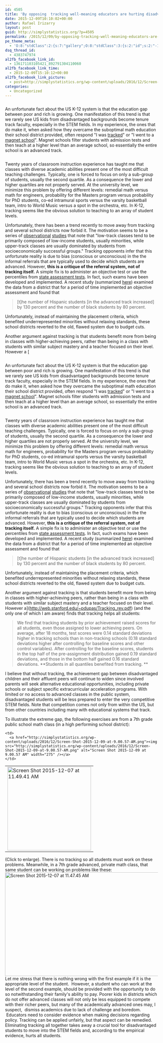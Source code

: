 ```yaml
---
id: 4505
title: 'By opposing  tracking well-meaning educators are hurting disadvantaged kids'
date: 2015-12-09T10:10:02+00:00
author: Rafael Irizarry
layout: post
guid: http://simplystatistics.org/?p=4505
permalink: /2015/12/09/by-opposing-tracking-well-meaning-educators-are-hurting-disadvantaged-kids/
pe_theme_meta:
  - 'O:8:"stdClass":2:{s:7:"gallery";O:8:"stdClass":3:{s:2:"id";s:2:"-1";s:5:"width";s:0:"";s:6:"height";s:0:"";}s:5:"video";O:8:"stdClass":1:{s:2:"id";s:2:"-1";}}'
dsq_thread_id:
  - 4383747974
al2fb_facebook_link_id:
  - 136171103105421_892791304110060
al2fb_facebook_link_time:
  - 2015-12-09T15:10:12+00:00
al2fb_facebook_link_picture:
  - post=http://simplystatistics.org/wp-content/uploads/2016/12/Screen-Shot-2015-12-07-at-11.49.41-AM.png
categories:
  - Uncategorized
---
```

<div class="page" title="Page 2">
  <div class="layoutArea">
    <div class="column">
      <p>
        An unfortunate fact about the US K-12 system is that the education gap between poor and rich is growing. One manifestation of this trend is that we rarely see US kids from disadvantaged backgrounds become tenure track faculty, especially in the STEM fields. In my experience, the ones that do make it, when asked how they overcame the suboptimal math education their school district provided, often respond "I was <a href="https://en.wikipedia.org/wiki/Tracking_(education)">tracked</a>" or "I went to a <a href="https://en.wikipedia.org/wiki/Magnet_school">magnet school</a>". Magnet schools filter students with admission tests and then teach at a higher level than an average school, so essentially the entire school is an advanced track.
      </p>
    </div>
  </div>
</div>

Twenty years of classroom instruction experience has taught me that classes with diverse academic abilities present one of the most difficult teaching challenges. Typically, one is forced to focus on only a sub-group of students, usually the second quartile. As a consequence the lower and higher quartiles are not properly served. At the university level, we minimize this problem by offering different levels: remedial math versus math for engineers, probability for the Masters program versus probability for PhD students, co-ed intramural sports versus the varsity basketball team, intro to World Music versus a spot in the orchestra, etc. In K-12, tracking seems like the obvious solution to teaching to an array of student levels.

Unfortunately, there has been a trend recently to move away from tracking and several school districts now forbid it. The motivation seems to be a series of [observational](http://www.tandfonline.com/doi/abs/10.1207/s15430421tip4501_9) [studies](http://files.eric.ed.gov/fulltext/ED329615.pdf) that note that "low-track classes tend to be primarily composed of low-income students, usually minorities, while upper-track classes are usually dominated by students from socioeconomically successful groups." Tracking opponents infer that this unfortunate reality is due to bias (conscious or unconscious) in the the informal referrals that are typically used to decide which students are advanced. However, **this is a critique of the referral system, not of tracking itself.** A simple fix is to administer an objective test or use the percentiles from [state assessment tests](http://www.doe.mass.edu/mcas/overview.html). In fact, such exams have been developed and implemented. A recent study (summarized [here](http://www.vox.com/2015/11/23/9784250/card-giuliano-gifted-talented)) examined the data from a district that for a period of time implemented an objective assessment and found that

> [t]he number of Hispanic students [in the advanced track increased] by 130 percent and the number of black students by 80 percent.

Unfortunately, instead of maintaining the placement criteria, which benefited underrepresented minorities without relaxing standards, these school districts reverted to the old, flawed system due to budget cuts.

Another argument against tracking is that students benefit more from being in classes with higher-achieving peers, rather than being in a class with students with similar subject mastery and a teacher focused on their level. However a [<div class="page" title="Page 2">
  <div class="layoutArea">
    <div class="column">
      <p>
        An unfortunate fact about the US K-12 system is that the education gap between poor and rich is growing. One manifestation of this trend is that we rarely see US kids from disadvantaged backgrounds become tenure track faculty, especially in the STEM fields. In my experience, the ones that do make it, when asked how they overcame the suboptimal math education their school district provided, often respond "I was <a href="https://en.wikipedia.org/wiki/Tracking_(education)">tracked</a>" or "I went to a <a href="https://en.wikipedia.org/wiki/Magnet_school">magnet school</a>". Magnet schools filter students with admission tests and then teach at a higher level than an average school, so essentially the entire school is an advanced track.
      </p>
    </div>
  </div>
</div>

Twenty years of classroom instruction experience has taught me that classes with diverse academic abilities present one of the most difficult teaching challenges. Typically, one is forced to focus on only a sub-group of students, usually the second quartile. As a consequence the lower and higher quartiles are not properly served. At the university level, we minimize this problem by offering different levels: remedial math versus math for engineers, probability for the Masters program versus probability for PhD students, co-ed intramural sports versus the varsity basketball team, intro to World Music versus a spot in the orchestra, etc. In K-12, tracking seems like the obvious solution to teaching to an array of student levels.

Unfortunately, there has been a trend recently to move away from tracking and several school districts now forbid it. The motivation seems to be a series of [observational](http://www.tandfonline.com/doi/abs/10.1207/s15430421tip4501_9) [studies](http://files.eric.ed.gov/fulltext/ED329615.pdf) that note that "low-track classes tend to be primarily composed of low-income students, usually minorities, while upper-track classes are usually dominated by students from socioeconomically successful groups." Tracking opponents infer that this unfortunate reality is due to bias (conscious or unconscious) in the the informal referrals that are typically used to decide which students are advanced. However, **this is a critique of the referral system, not of tracking itself.** A simple fix is to administer an objective test or use the percentiles from [state assessment tests](http://www.doe.mass.edu/mcas/overview.html). In fact, such exams have been developed and implemented. A recent study (summarized [here](http://www.vox.com/2015/11/23/9784250/card-giuliano-gifted-talented)) examined the data from a district that for a period of time implemented an objective assessment and found that

> [t]he number of Hispanic students [in the advanced track increased] by 130 percent and the number of black students by 80 percent.

Unfortunately, instead of maintaining the placement criteria, which benefited underrepresented minorities without relaxing standards, these school districts reverted to the old, flawed system due to budget cuts.

Another argument against tracking is that students benefit more from being in classes with higher-achieving peers, rather than being in a class with students with similar subject mastery and a teacher focused on their level. However a](http://web.stanford.edu/~pdupas/Tracking_rev.pdf) (and the only one of which I am aware) finds that tracking helps all students:

> We find that tracking students by prior achievement raised scores for all students, even those assigned to lower achieving peers. On average, after 18 months, test scores were 0.14 standard deviations higher in tracking schools than in non-tracking schools (0.18 standard deviations higher after controlling for baseline scores and other control variables). After controlling for the baseline scores, students in the top half of the pre-assignment distribution gained 0.19 standard deviations, and those in the bottom half gained 0.16 standard deviations. **Students in all quantiles benefited from tracking. **

I believe that without tracking, the achievement gap between disadvantaged children and their affluent peers will continue to widen since involved parents will seek alternative educational opportunities, including private schools or subject specific extracurricular acceleration programs. With limited or no access to advanced classes in the public system, disadvantaged students will be less prepared to enter the very competitive STEM fields. Note that competition comes not only from within the US, but from other countries including many with educational systems that track.

To illustrate the extreme gap, the following exercises are from a 7th grade public school math class (in a high performing school district):

<table style="width: 100%;">
  <tr>
    <td>
      <a href="http://simplystatistics.org/wp-content/uploads/2016/12/Screen-Shot-2015-12-07-at-11.49.41-AM.png"><img src="http://simplystatistics.org/wp-content/uploads/2016/12/Screen-Shot-2015-12-07-at-11.49.41-AM.png" alt="Screen Shot 2015-12-07 at 11.49.41 AM" width="275" /></a>
    </td>
    
    <td>
      <a href="http://simplystatistics.org/wp-content/uploads/2016/12/Screen-Shot-2015-12-09-at-9.00.57-AM.png"><img src="http://simplystatistics.org/wp-content/uploads/2016/12/Screen-Shot-2015-12-09-at-9.00.57-AM.png" alt="Screen Shot 2015-12-09 at 9.00.57 AM" width="275" /></a>
    </td>
  </tr>
</table>

(Click to enlarge). There is no tracking so all students must work on these problems. Meanwhile, in a 7th grade advanced, private math class, that same student can be working on problems like these:[<img class="alignnone size-full wp-image-4511" src="http://simplystatistics.org/wp-content/uploads/2016/12/Screen-Shot-2015-12-07-at-11.47.45-AM.png" alt="Screen Shot 2015-12-07 at 11.47.45 AM" width="1165" height="341" srcset="http://simplystatistics.org/wp-content/uploads/2016/12/Screen-Shot-2015-12-07-at-11.47.45-AM-300x88.png 300w, http://simplystatistics.org/wp-content/uploads/2016/12/Screen-Shot-2015-12-07-at-11.47.45-AM-1024x300.png 1024w, http://simplystatistics.org/wp-content/uploads/2016/12/Screen-Shot-2015-12-07-at-11.47.45-AM-260x76.png 260w, http://simplystatistics.org/wp-content/uploads/2016/12/Screen-Shot-2015-12-07-at-11.47.45-AM.png 1165w" sizes="(max-width: 1165px) 100vw, 1165px" />](http://simplystatistics.org/wp-content/uploads/2016/12/Screen-Shot-2015-12-07-at-11.47.45-AM.png)Let me stress that there is nothing wrong with the first example if it is the appropriate level of the student.  However, a student who can work at the level of the second example, should be provided with the opportunity to do so notwithstanding their family's ability to pay. Poorer kids in districts which do not offer advanced classes will not only be less equipped to compete with their richer peers, but many of the academically advanced ones may, I suspect,  dismiss academics due to lack of challenge and boredom.  Educators need to consider evidence when making decisions regarding policy. Tracking can be applied unfairly, but that aspect can be remedied. Eliminating tracking all together takes away a crucial tool for disadvantaged students to move into the STEM fields and, according to the empirical evidence, hurts all students.